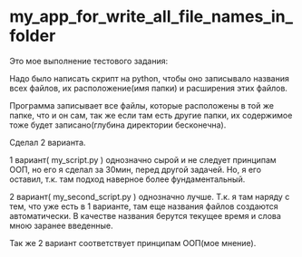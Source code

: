 # my_app_for_write_all_file_names_in_folder

Это мое выполнение тестового задания:

Надо было написать скрипт на python, чтобы оно записывало названия всех файлов, их расположение(имя папки) и расширения этих файлов.

Программа записывает все файлы, которые расположены в той же папке, что и он сам, так же если там есть другие папки,
их содержимое тоже будет записано(глубина директории бесконечна).

Сделал 2 варианта.

1 вариант( my_script.py ) однозначно сырой и не следует принципам ООП, но его я сделал за 30мин, перед другой задачей. Но, я его оставил, т.к. там подход наверное более фундаментальный.

2 вариант( my_second_script.py ) однозначно лучше. Т.к. я там наряду с тем, что уже есть в 1 варианте, там еще названия файлов создаются автоматически.
В качестве названия берутся текущее время и слова мною заранее введенные.

Так же 2 вариант соответствует принципам ООП(мое мнение).

